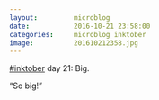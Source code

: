 ```yaml
---
layout:         microblog
date:           2016-10-21 23:58:00
categories:     microblog inktober
image:          201610212358.jpg
---
```

[#inktober](/categories/inktober) day 21: Big.

“So big!”
